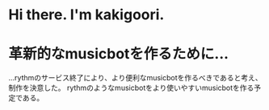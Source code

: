 # Hi there. I'm kakigoori.

# 革新的なmusicbotを作るために...
  ...rythmのサービス終了により、より便利なmusicbotを作るべきであると考え、制作を決意した。
  rythmのようなmusicbotをより使いやすいmusicbotを作る予定である。
